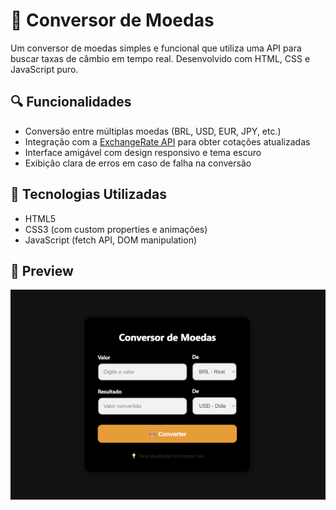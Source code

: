 # 💱 Conversor de Moedas

Um conversor de moedas simples e funcional que utiliza uma API para buscar taxas de câmbio em tempo real. Desenvolvido com HTML, CSS e JavaScript puro.

## 🔍 Funcionalidades

- Conversão entre múltiplas moedas (BRL, USD, EUR, JPY, etc.)
- Integração com a [ExchangeRate API](https://www.exchangerate-api.com/) para obter cotações atualizadas
- Interface amigável com design responsivo e tema escuro
- Exibição clara de erros em caso de falha na conversão

## 🧪 Tecnologias Utilizadas

- HTML5
- CSS3 (com custom properties e animações)
- JavaScript (fetch API, DOM manipulation)

## 📸 Preview

![Screenshot do Conversor de Moedas](screenshot.png) <!-- Você pode adicionar uma imagem real aqui no seu repositório -->
